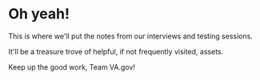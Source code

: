 # Oh yeah! 

This is where we'll put the notes from our interviews and testing sessions.  

It'll be a treasure trove of helpful, if not frequently visited, assets. 

Keep up the good work, Team VA.gov! 

